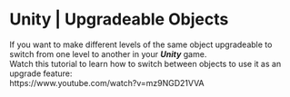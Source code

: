 <h1>Unity | Upgradeable Objects</h1>
If you want to make different levels of the same object upgradeable to switch from one level to another in your <b><i>Unity</i></b> game.<br>
Watch this tutorial to learn how to switch between objects to use it as an upgrade feature:<br>
https://www.youtube.com/watch?v=mz9NGD21VVA